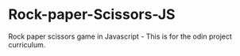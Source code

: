 # Rock-paper-Scissors-JS
Rock paper scissors game in Javascript - This is for the odin project curriculum. 
